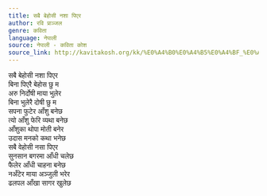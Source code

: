 ```yaml
---
title: सबै बेहोसी नशा पिएर
author: रवि प्राञ्जल
genre: कविता
language: नेपाली
source: नेपाली - कविता कोश
source_link: http://kavitakosh.org/kk/%E0%A4%B0%E0%A4%B5%E0%A4%BF_%E0%A4%AA%E0%A5%8D%E0%A4%B0%E0%A4%BE%E0%A4%9E%E0%A5%8D%E0%A4%9C%E0%A4%B2
---
```


सबै बेहोसी नशा पिएर  
बिना पिएरै बेहोस छु म  
अरु निर्दोषी माया भुलेर  
बिना भुलेरै दोषी छु म  
सपना फुटेर आँशु बनेछ  
त्यो आँशु फेरि व्यथा बनेछ  
आँशुका थोपा मोती बनेर  
उदास मनको कथा भनेछ  
सबै वेहोसी नसा पिएर  
सुनसान बगरमा आँधी चलेछ  
फैलेर आँधी चाहना बनेछ  
नअँटेर माया अञ्जुली भरेर  
ढलपल आँखा सागर खुलेछ

